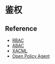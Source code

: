 # 鉴权


## Reference

- [RBAC](https://en.wikipedia.org/wiki/Role-based_access_control)
- [ABAC](https://en.wikipedia.org/wiki/Attribute-based_access_control)
- [XACML](https://en.wikipedia.org/wiki/XACML)
- [Open Policy Agent](https://www.openpolicyagent.org/)